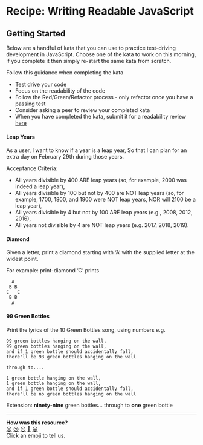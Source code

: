 # Recipe: Writing Readable JavaScript


## Getting Started

Below are a handful of kata that you can use to practice test-driving development in JavaScript. Choose one of the kata to work on this morning, if you complete it then simply re-start the same kata from scratch.

Follow this guidance when completing the kata
- Test drive your code
- Focus on the readability of the code
- Follow the Red/Green/Refactor process - only refactor once you have a passing test
- Consider asking a peer to review your completed kata
- When you have completed the kata, submit it for a readability review [here](https://docs.google.com/forms/d/e/1FAIpQLSc2hBDxS5BIB_skKn3fB0ER3chaotdktXlKjl1tqNkEy1ItWQ/viewform)

#### Leap Years

As a user, I want to know if a year is a leap year, So that I can plan for an extra day on February 29th during those years.

Acceptance Criteria:

- All years divisible by 400 ARE leap years (so, for example, 2000 was indeed a leap year),
- All years divisible by 100 but not by 400 are NOT leap years (so, for example, 1700, 1800, and 1900 were NOT leap years, NOR will 2100 be a leap year),
- All years divisible by 4 but not by 100 ARE leap years (e.g., 2008, 2012, 2016),
- All years not divisible by 4 are NOT leap years (e.g. 2017, 2018, 2019).

#### Diamond

Given a letter, print a diamond starting with ‘A’ with the supplied letter at the widest point.

For example: print-diamond ‘C’ prints

```
  A
 B B
C   C
 B B
  A
```

#### 99 Green Bottles

Print the lyrics of the 10 Green Bottles song, using numbers e.g. 

```
99 green bottles hanging on the wall,
99 green bottles hanging on the wall,
and if 1 green bottle should accidentally fall,
there'll be 98 green bottles hanging on the wall

through to....

1 green bottle hanging on the wall,
1 green bottle hanging on the wall,
and if 1 green bottle should accidentally fall,
there'll be no green bottles hanging on the wall
```

Extension: **ninety-nine** green bottles... through to **one** green bottle

<!-- BEGIN GENERATED SECTION DO NOT EDIT -->

---

**How was this resource?**  
[😫](https://airtable.com/shrUJ3t7KLMqVRFKR?prefill_Repository=makersacademy/course&prefill_File=goals/self_directed_learning/inquiry_projects/javascript_tdd_readability.md&prefill_Sentiment=😫) [😕](https://airtable.com/shrUJ3t7KLMqVRFKR?prefill_Repository=makersacademy/course&prefill_File=goals/self_directed_learning/inquiry_projects/javascript_tdd_readability.md&prefill_Sentiment=😕) [😐](https://airtable.com/shrUJ3t7KLMqVRFKR?prefill_Repository=makersacademy/course&prefill_File=goals/self_directed_learning/inquiry_projects/javascript_tdd_readability.md&prefill_Sentiment=😐) [🙂](https://airtable.com/shrUJ3t7KLMqVRFKR?prefill_Repository=makersacademy/course&prefill_File=goals/self_directed_learning/inquiry_projects/javascript_tdd_readability.md&prefill_Sentiment=🙂) [😀](https://airtable.com/shrUJ3t7KLMqVRFKR?prefill_Repository=makersacademy/course&prefill_File=goals/self_directed_learning/inquiry_projects/javascript_tdd_readability.md&prefill_Sentiment=😀)  
Click an emoji to tell us.

<!-- END GENERATED SECTION DO NOT EDIT -->
